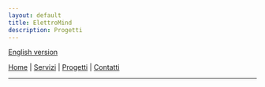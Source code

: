 ```yaml
---
layout: default
title: ElettroMind
description: Progetti
---
```


[English version](./pages/en/services.md)

[Home](./) | [Servizi](servizi.md) | [Progetti](progetti.md) | [Contatti](contatti.md)

***
